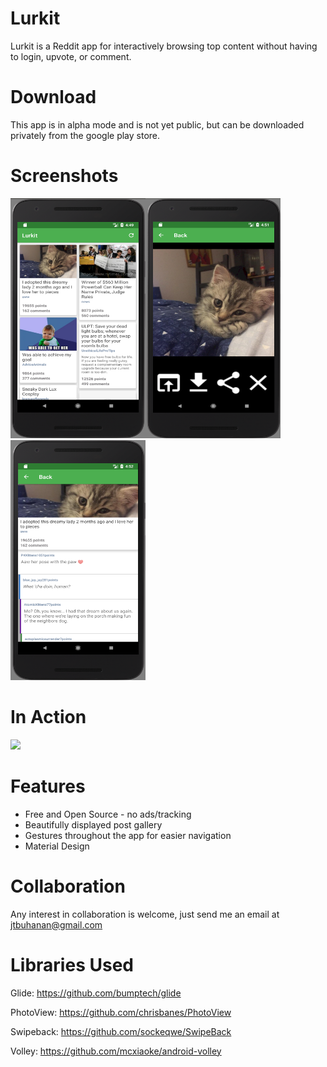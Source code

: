 # Lurkit

Lurkit is a Reddit app for interactively browsing top content without having to login, upvote, or comment.

# Download

This app is in alpha mode and is not yet public, but can be downloaded privately from the google play store. 

# Screenshots
<img src="/screenshots/Screenshot1.png" width="216" height="384" /><img src="/screenshots/Screenshot2.png" width="216" height="384" /><img src="/screenshots/Screenshot3.png" width="216" height="384" />

# In Action
<img src="/screenshots/InAction.gif">


# Features

* Free and Open Source - no ads/tracking
* Beautifully displayed post gallery
* Gestures throughout the app for easier navigation
* Material Design

# Collaboration

Any interest in collaboration is welcome, just send me an email at jtbuhanan@gmail.com


# Libraries Used

Glide: https://github.com/bumptech/glide

PhotoView: https://github.com/chrisbanes/PhotoView

Swipeback: https://github.com/sockeqwe/SwipeBack

Volley: https://github.com/mcxiaoke/android-volley
